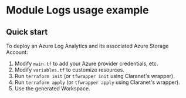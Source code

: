 # Module Logs usage example

## Quick start

To deploy an Azure Log Analytics and its associated Azure Storage Account:

1. Modify `main.tf` to add your Azure provider credentials, etc.
2. Modify `variables.tf` to customize resources.
3. Run `terraform init` (or `tfwrapper init` using Claranet's wrapper).
4. Run `terraform apply` (or `tfwrapper apply` using Claranet's wrapper).
5. Use the generated Workspace.
